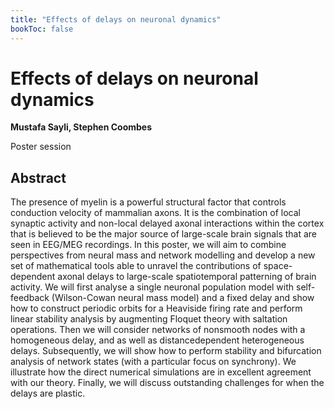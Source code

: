 ```yaml
---
title: "Effects of delays on neuronal dynamics"
bookToc: false
---
```


# Effects of delays on neuronal dynamics

**Mustafa Sayli, Stephen Coombes**

Poster session



## Abstract

The presence of myelin is a powerful structural factor that controls conduction velocity of mammalian axons. It is the combination of local synaptic activity and non-local delayed axonal interactions within the cortex that is believed to be the major source of large-scale brain signals that are seen in EEG/MEG recordings. In this poster, we will aim to combine perspectives from neural mass and network modelling and develop a new set of
mathematical tools able to unravel the contributions of space-dependent axonal delays to
large-scale spatiotemporal patterning of brain activity. We will first analyse a single neuronal
population model with self-feedback (Wilson-Cowan neural mass model) and a fixed delay
and show how to construct periodic orbits for a Heaviside firing rate and perform linear
stability analysis by augmenting Floquet theory with saltation operations. Then we will
consider networks of nonsmooth nodes with a homogeneous delay, and as well as distancedependent
heterogeneous delays. Subsequently, we will show how to perform stability and
bifurcation analysis of network states (with a particular focus on synchrony). We illustrate
how the direct numerical simulations are in excellent agreement with our theory. Finally, we
will discuss outstanding challenges for when the delays are plastic.


